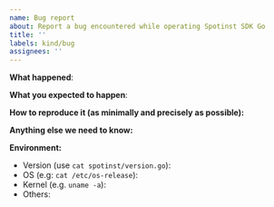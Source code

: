 ```yaml
---
name: Bug report
about: Report a bug encountered while operating Spotinst SDK Go
title: ''
labels: kind/bug
assignees: ''
---
```


<!-- Please use this template while reporting a bug and provide as much info as possible. Not doing so may result in your bug not being addressed in a timely manner. Thanks!

If the matter is security related, please disclose it privately via https://kubernetes.io/security/
-->

**What happened**:

**What you expected to happen**:

**How to reproduce it (as minimally and precisely as possible):**

**Anything else we need to know:**

**Environment:**
- Version (use `cat spotinst/version.go`):
- OS (e.g: `cat /etc/os-release`):
- Kernel (e.g. `uname -a`):
- Others:
